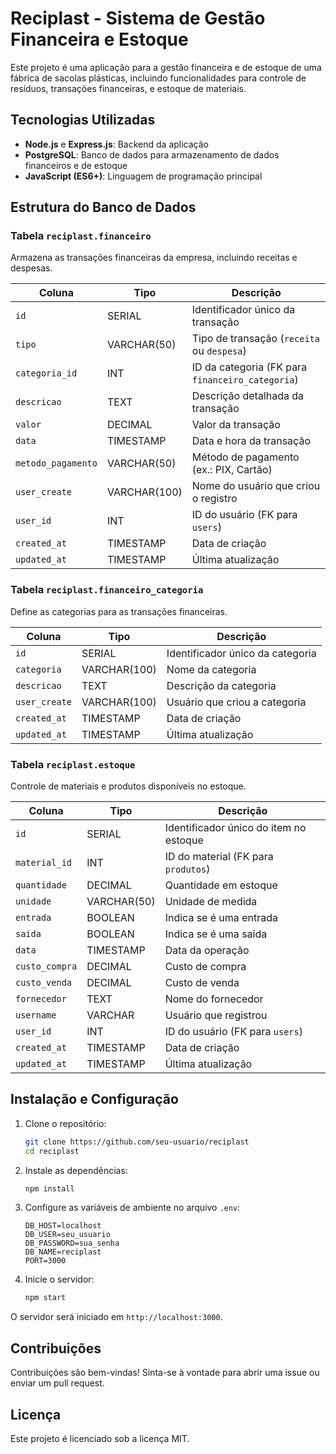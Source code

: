 
# Reciplast - Sistema de Gestão Financeira e Estoque

Este projeto é uma aplicação para a gestão financeira e de estoque de uma fábrica de sacolas plásticas, incluindo funcionalidades para controle de resíduos, transações financeiras, e estoque de materiais.

## Tecnologias Utilizadas
- **Node.js** e **Express.js**: Backend da aplicação
- **PostgreSQL**: Banco de dados para armazenamento de dados financeiros e de estoque
- **JavaScript (ES6+)**: Linguagem de programação principal

## Estrutura do Banco de Dados

### Tabela `reciplast.financeiro`
Armazena as transações financeiras da empresa, incluindo receitas e despesas.

| Coluna            | Tipo            | Descrição                                                      |
|-------------------|-----------------|----------------------------------------------------------------|
| `id`              | SERIAL          | Identificador único da transação                               |
| `tipo`            | VARCHAR(50)     | Tipo de transação (`receita` ou `despesa`)                     |
| `categoria_id`    | INT             | ID da categoria (FK para `financeiro_categoria`)               |
| `descricao`       | TEXT            | Descrição detalhada da transação                               |
| `valor`           | DECIMAL         | Valor da transação                                             |
| `data`            | TIMESTAMP       | Data e hora da transação                                       |
| `metodo_pagamento`| VARCHAR(50)     | Método de pagamento (ex.: PIX, Cartão)                         |
| `user_create`     | VARCHAR(100)    | Nome do usuário que criou o registro                           |
| `user_id`         | INT             | ID do usuário (FK para `users`)                                |
| `created_at`      | TIMESTAMP       | Data de criação                                                |
| `updated_at`      | TIMESTAMP       | Última atualização                                             |

### Tabela `reciplast.financeiro_categoria`
Define as categorias para as transações financeiras.

| Coluna         | Tipo            | Descrição                                      |
|----------------|-----------------|------------------------------------------------|
| `id`           | SERIAL          | Identificador único da categoria               |
| `categoria`    | VARCHAR(100)    | Nome da categoria                              |
| `descricao`    | TEXT            | Descrição da categoria                         |
| `user_create`  | VARCHAR(100)    | Usuário que criou a categoria                  |
| `created_at`   | TIMESTAMP       | Data de criação                                |
| `updated_at`   | TIMESTAMP       | Última atualização                             |

### Tabela `reciplast.estoque`
Controle de materiais e produtos disponíveis no estoque.

| Coluna         | Tipo            | Descrição                                      |
|----------------|-----------------|------------------------------------------------|
| `id`           | SERIAL          | Identificador único do item no estoque         |
| `material_id`  | INT             | ID do material (FK para `produtos`)            |
| `quantidade`   | DECIMAL         | Quantidade em estoque                          |
| `unidade`      | VARCHAR(50)     | Unidade de medida                              |
| `entrada`      | BOOLEAN         | Indica se é uma entrada                        |
| `saida`        | BOOLEAN         | Indica se é uma saída                          |
| `data`         | TIMESTAMP       | Data da operação                               |
| `custo_compra` | DECIMAL         | Custo de compra                                |
| `custo_venda`  | DECIMAL         | Custo de venda                                 |
| `fornecedor`   | TEXT            | Nome do fornecedor                             |
| `username`     | VARCHAR         | Usuário que registrou                          |
| `user_id`      | INT             | ID do usuário (FK para `users`)                |
| `created_at`   | TIMESTAMP       | Data de criação                                |
| `updated_at`   | TIMESTAMP       | Última atualização                             |

## Instalação e Configuração

1. Clone o repositório:
   ```bash
   git clone https://github.com/seu-usuario/reciplast
   cd reciplast
   ```

2. Instale as dependências:
   ```bash
   npm install
   ```

3. Configure as variáveis de ambiente no arquivo `.env`:
   ```env
   DB_HOST=localhost
   DB_USER=seu_usuario
   DB_PASSWORD=sua_senha
   DB_NAME=reciplast
   PORT=3000
   ```

4. Inicie o servidor:
   ```bash
   npm start
   ```

O servidor será iniciado em `http://localhost:3000`.

## Contribuições
Contribuições são bem-vindas! Sinta-se à vontade para abrir uma issue ou enviar um pull request.

## Licença
Este projeto é licenciado sob a licença MIT.

